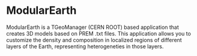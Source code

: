# ModularEarth
ModularEarth is a TGeoManager (CERN ROOT) based application that creates 3D models based on PREM .txt files. This application allows you to customize the density and composition in localized regions of different layers of the Earth, representing heterogeneties in those layers.
